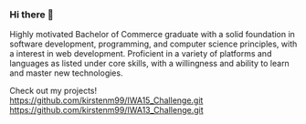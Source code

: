 ### Hi there 👋
Highly motivated Bachelor of Commerce graduate with a solid foundation in software development, programming, and computer science principles, 
with a interest in web development. Proficient in a variety of platforms and languages as listed under core skills, with a willingness and 
ability to learn and master new technologies.

Check out my projects!
<br>
https://github.com/kirstenm99/IWA15_Challenge.git
<br>
https://github.com/kirstenm99/IWA13_Challenge.git 


<!--
**kirstenm99/kirstenm99** is a ✨ _special_ ✨ repository because its `README.md` (this file) appears on your GitHub profile.

Here are some ideas to get you started:

- 🔭 I’m currently working on ...

-->
